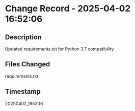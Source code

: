 # Change Record - 2025-04-02 16:52:06

## Description
Updated requirements.txt for Python 3.7 compatibility

## Files Changed
requirements.txt

## Timestamp
20250402_165206
